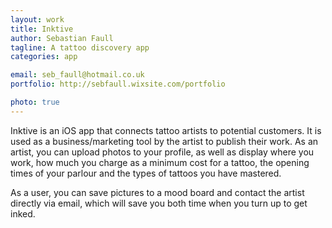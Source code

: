 ```yaml
---
layout: work
title: Inktive
author: Sebastian Faull
tagline: A tattoo discovery app
categories: app

email: seb_faull@hotmail.co.uk
portfolio: http://sebfaull.wixsite.com/portfolio 

photo: true
---
```


Inktive is an iOS app that connects tattoo artists to potential customers. It is used as a business/marketing tool by the artist to publish their work. As an artist, you can upload photos to your profile, as well as display where you work, how much you charge as a minimum cost for a tattoo, the opening times of your parlour and the types of tattoos you have mastered. 

As a user, you can save pictures to a mood board and contact the artist directly via email, which will save you both time when you turn up to get inked. 